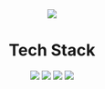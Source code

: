 <div align="center">
  <img src="https://capsule-render.vercel.app/api?type=cylinder&color=auto&section=header&reversal=false&text=CASTLE_DRAGON%20CHOI">
</div>
<h1 align="center">Tech Stack</h1>
<div align="center">
  <img src="https://img.shields.io/badge/Java-007396?style=flat&logo=Java&logoColor=white" />
  <img src="https://img.shields.io/badge/HTML5-E34F26?style=flat&logo=HTML5&logoColor=white" />
  <img src="https://img.shields.io/badge/CSS3-1572B6?style=flat&logo=CSS3&logoColor=white" />
  <img src="https://img.shields.io/badge/mysql-4479A1?style=flat&logo=MYSQL&logoColor=white" />
</div>
